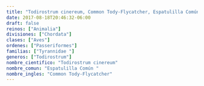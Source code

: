```yaml
---
title: "Todirostrum cinereum, Common Tody-Flycatcher, Espatulilla Común "
date: 2017-08-18T20:46:32-06:00
draft: false
reinos: ["Animalia"]
divisiones: ["Chordata"]
clases: ["Aves"]
ordenes: ["Passeriformes"]
familias: ["Tyrannidae "]
generos: ["Todirostrum"]
nombre_cientifico: "Todirostrum cinereum"
nombre_comun: "Espatulilla Común "
nombre_ingles: "Common Tody-Flycatcher"
---
```

